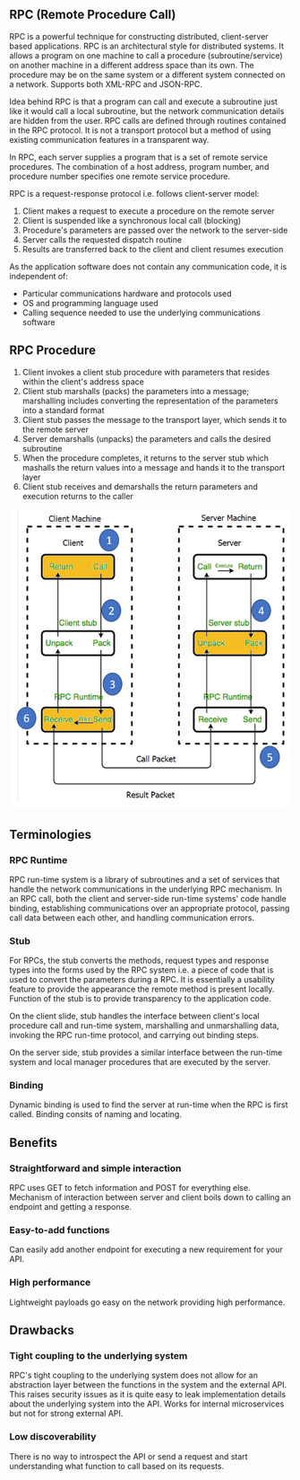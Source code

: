 ## RPC (Remote Procedure Call)

RPC is a powerful technique for constructing distributed, client-server based applications. RPC is an architectural style for distributed systems. It allows a program on one machine to call a procedure (subroutine/service) on another machine in a different address space than its own. The procedure may be on the same system or a different system connected on a network. Supports both XML-RPC and JSON-RPC.

Idea behind RPC is that a program can call and execute a subroutine just like it would call a local subroutine, but the network communication details are hidden from the user. RPC calls are defined through routines contained in the RPC protocol. It is not a transport protocol but a method of using existing communication features in a transparent way.

In RPC, each server supplies a program that is a set of remote service procedures. The combination of a host address, program number, and procedure number specifies one remote service procedure.

RPC is a request-response protocol i.e. follows client-server model:

1. Client makes a request to execute a procedure on the remote server
2. Client is suspended like a synchronous local call (blocking)
3. Procedure's parameters are passed over the network to the server-side
4. Server calls the requested dispatch routine
5. Results are transferred back to the client and client resumes execution

As the application software does not contain any communication code, it is independent of:

- Particular communications hardware and protocols used
- OS and programming language used
- Calling sequence needed to use the underlying communications software

## RPC Procedure

1. Client invokes a client stub procedure with parameters that resides within the client's address space
2. Client stub marshalls (packs) the parameters into a message; marshalling includes converting the representation of the parameters into a standard format
3. Client stub passes the message to the transport layer, which sends it to the remote server
4. Server demarshalls (unpacks) the parameters and calls the desired subroutine
5. When the procedure completes, it returns to the server stub which mashalls the return values into a message and hands it to the transport layer
6. Client stub receives and demarshalls the return parameters and execution returns to the caller

<img src="./assets/RPC.PNG">

## Terminologies

### RPC Runtime

RPC run-time system is a library of subroutines and a set of services that handle the network communications in the underlying RPC mechanism. In an RPC call, both the client and server-side run-time systems' code handle binding, establishing communications over an appropriate protocol, passing call data between each other, and handling communication errors.

### Stub

For RPCs, the stub converts the methods, request types and response types into the forms used by the RPC system i.e. a piece of code that is used to convert the parameters during a RPC. It is essentially a usability feature to provide the appearance the remote method is present locally. Function of the stub is to provide transparency to the application code.

On the client slide, stub handles the interface between client's local procedure call and run-time system, marshalling and unmarshalling data, invoking the RPC run-time protocol, and carrying out binding steps.

On the server side, stub provides a similar interface between the run-time system and local manager procedures that are executed by the server.

### Binding

Dynamic binding is used to find the server at run-time when the RPC is first called. Binding consits of naming and locating.

## Benefits

### Straightforward and simple interaction

RPC uses GET to fetch information and POST for everything else. Mechanism of interaction between server and client boils down to calling an endpoint and getting a response.

### Easy-to-add functions

Can easily add another endpoint for executing a new requirement for your API.

### High performance

Lightweight payloads go easy on the network providing high performance.

## Drawbacks

### Tight coupling to the underlying system

RPC's tight coupling to the underlying system does not allow for an abstraction layer between the functions in the system and the external API. This raises security issues as it is quite easy to leak implementation details about the underlying system into the API. Works for internal microservices but not for strong external API.

### Low discoverability

There is no way to introspect the API or send a request and start understanding what function to call based on its requests.
